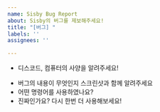 ```yaml
---
name: Sisby Bug Report
about: Sisby의 버그를 제보해주세요!
title: "[버그] "
labels: ''
assignees: ''

---
```


- 디스코드, 컴퓨터의 사양을 알려주세요!
<!--예 : Discord Windows 10 64-Bit-->
- 버그의 내용이 무엇인지 스크린샷과 함께 알려주세요
- 어떤 명령어를 사용하였나요?
- 진짜인가요? 다시 한번 더 사용해보세요!
